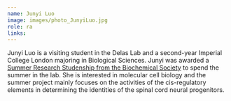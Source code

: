 ```yaml
---
name: Junyi Luo
image: images/photo_JunyiLuo.jpg
role: ra
links:
---
```


Junyi Luo is a visiting student in the Delas Lab and a second-year Imperial College London majoring in Biological Sciences. Junyi was awarded a [Summer Research Studenship from the Biochemical Society](https://www.biochemistry.org/grants-and-awards/grants-and-bursaries/summer-vacation-studentships/research-studentship/) to spend the summer in the lab. She is interested in molecular cell biology and the summer project mainly focuses on the activities of the cis-regulatory elements in determining the identities of the spinal cord neural progenitors. 
